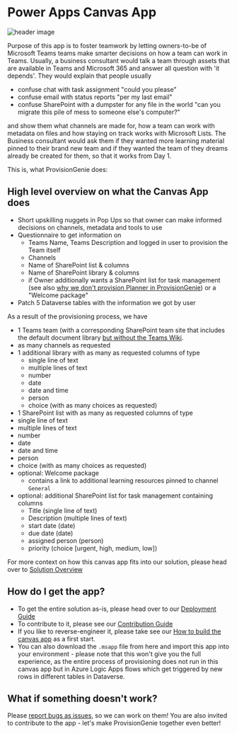 # Power Apps Canvas App

![header image](https://github.com/ProvisionGenie/ProvisionGenie/blob/main/media/Genie_Header.png)

Purpose of this app is to foster teamwork by letting owners-to-be of Microsoft Teams teams make smarter decisions on how a team can work in Teams. Usually, a business consultant would talk a team through assets that are available in Teams and Microsoft 365 and answer all question with 'it depends'. They would explain that people usually

* confuse chat with task assignment "could you please"
* confuse email with status reports "per my last email"
* confuse SharePoint with a dumpster for any file in the world "can you migrate this pile of mess to someone else's computer?"

and show them what channels are made for, how a team can work with metadata on files and how staying on track works with Microsoft Lists. The Business consultant would ask them if they wanted more learning material pinned to their brand new team and if they wanted the team of they dreams already be created for them, so that it works from Day 1.

This is, what ProvisionGenie does:

## High level overview on what the Canvas App does

* Short upskilling nuggets in Pop Ups so that owner can make informed decisions on channels, metadata and tools to use
* Questionnaire to get information on
  * Teams Name, Teams Description and logged in user to provision the Team itself
  * Channels
  * Name of SharePoint list & columns
  * Name of SharePoint library & columns
  * if Owner additionally wants a SharePoint list for task management (see also [why we don't provision Planner in ProvisionGenie](https://github.com/ProvisionGenie/ProvisionGenie/blob/main/Docs/KnownLimitations.md#no-planner-integration-in-provisiongenie)) or a "Welcome package"
* Patch 5 Dataverse tables with the information we got by user

As a result of the provisioning process, we have 

* 1 Teams team (with a corresponding SharePoint team site that includes the default document library [but without the Teams Wiki](https://github.com/ProvisionGenie/ProvisionGenie/blob/main/Docs/KnownLimitations.md#no-wiki). 
* as many channels as requested
* 1 additional library with as many as requested columns of type 
  * single line of text
  * multiple lines of text
  * number
  * date
  * date and time
  * person
  * choice (with as many choices as requested)
 * 1 SharePoint list with as many as requested columns of type
  * single line of text
  * multiple lines of text
  * number
  * date
  * date and time
  * person
  * choice (with as many choices as requested)
 * optional: Welcome package
   * contains a link to additional learning resources pinned to channel `General`
 * optional: additional SharePoint list for task management containing columns
   * Title (single line of text)
   * Description (multiple lines of text)
   * start date (date)
   * due date (date)
   * assigned person (person)
   * priority (choice [urgent, high, medium, low]) 
 
For more context on how this canvas app fits into our solution, please head over to [Solution Overview](https://github.com/ProvisionGenie/ProvisionGenie/blob/main/Docs/LogicApps.md#solution-overview)

## How do I get the app?

* To get the entire solution as-is, please head over to our [Deployment Guide](DeploymentGuide.md)
* To contribute to it, please see our [Contribution Guide](https://github.com/ProvisionGenie/ProvisionGenie/blob/main/CONTRIBUTING.md)
* If you like to reverse-engineer it, please take see our [How to build the canvas app](https://github.com/ProvisionGenie/ProvisionGenie/blob/main/Docs/HowToBuildTheCanvasApp.md) as a first start.
* You can also download the `.msapp` file from here and import this app into your environment - please note that this won't give you the full experience, as the entire process of provisioning does not run in this canvas app but in Azure Logic Apps flows which get triggered by new rows in different tables in Dataverse.

## What if something doesn't work?

Please [report bugs as issues](https://github.com/ProvisionGenie/ProvisionGenie/issues/new?assignees=&labels=&template=bug_report.md&title=), so we can work on them! You are also invited to contribute to the app - let's make ProvisionGenie together even better!
